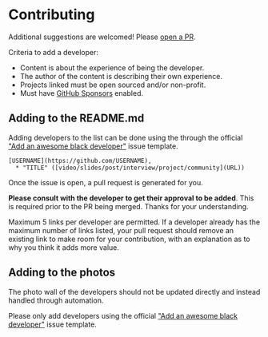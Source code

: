 # Contributing

Additional suggestions are welcomed! Please [open a PR](https://github.com/bdougie/awesome-black-developers/pulls).

Criteria to add a developer:
* Content is about the experience of being the developer.
* The author of the content is describing their own experience.
* Projects linked must be open sourced and/or non-profit.
* Must have [GitHub Sponsors](https://github.com/sponsors/) enabled.


## Adding to the README.md
Adding developers to the list can be done using the through the official ["Add an awesome black developer"](https://github.com/bdougie/awesome-black-developers/issues/new/choose) issue template.

```
[USERNAME](https://github.com/USERNAME),
  * "TITLE" ([video/slides/post/interview/project/community](URL))
```
Once the issue is open, a pull request is generated for you. 

**Please consult with the developer to get their approval to be added**. This is required prior to the PR being merged. Thanks for your understanding. 

Maximum 5 links per developer are permitted. If a developer already has the maximum number of links listed, your pull request should remove an existing link to make room for your contribution, with an explanation as to why you think it adds more value.

## Adding to the photos
The photo wall of the developers should not be updated directly and instead handled through automation.

Please only add developers using the official ["Add an awesome black developer"](https://github.com/bdougie/awesome-black-developers/issues/new/choose) issue template. 
